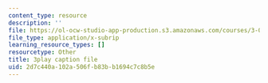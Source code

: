 ```yaml
---
content_type: resource
description: ''
file: https://ol-ocw-studio-app-production.s3.amazonaws.com/courses/3-091sc-introduction-to-solid-state-chemistry-fall-2010/2d7c440a102a506fb83bb1694c7c8b5e_AFS4JbQGB0c.vtt
file_type: application/x-subrip
learning_resource_types: []
resourcetype: Other
title: 3play caption file
uid: 2d7c440a-102a-506f-b83b-b1694c7c8b5e
---
```

